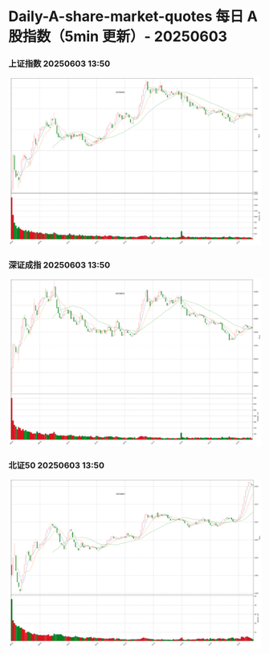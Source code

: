 
# Daily-A-share-market-quotes 每日 A 股指数（5min 更新）- 20250603

### 上证指数 20250603 13:50
![](./fig/2025/6/20250603-sh000001.png)

### 深证成指 20250603 13:50
![](./fig/2025/6/20250603-sz399001.png)

### 北证50 20250603 13:50
![](./fig/2025/6/20250603-bj899050.png)
